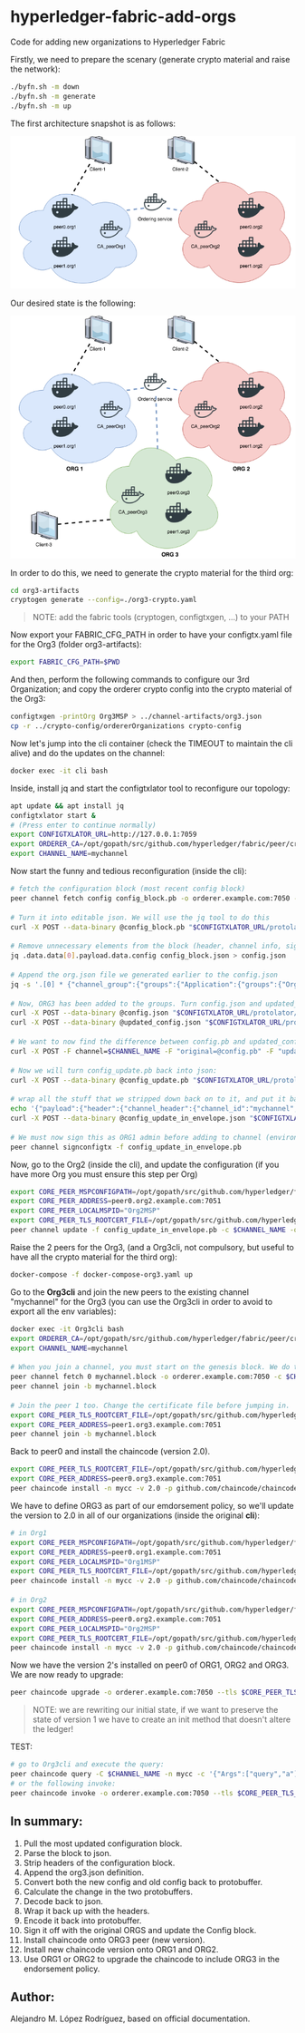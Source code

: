 # hyperledger-fabric-add-orgs
Code for adding new organizations to Hyperledger Fabric

Firstly, we need to prepare the scenary (generate crypto material and raise the network):
```bash
./byfn.sh -m down
./byfn.sh -m generate
./byfn.sh -m up
```

The first architecture snapshot is as follows:

![init_snapshot](lab_v1.png)

Our desired state is the following:

![final_snapshot](lab_final.png)

In order to do this, we need to generate the crypto material for the third org:
```bash
cd org3-artifacts
cryptogen generate --config=./org3-crypto.yaml
```
> NOTE: add the fabric tools (cryptogen, configtxgen, ...) to your PATH

Now export your FABRIC_CFG_PATH in order to have your configtx.yaml file for the Org3 (folder org3-artifacts):
```bash
export FABRIC_CFG_PATH=$PWD
```

And then, perform the following commands to configure our 3rd Organization; and copy the orderer crypto config into the crypto material of the Org3:
```bash
configtxgen -printOrg Org3MSP > ../channel-artifacts/org3.json
cp -r ../crypto-config/ordererOrganizations crypto-config
```

Now let's jump into the cli container (check the TIMEOUT to maintain the cli alive) and do the updates on the channel:
```bash
docker exec -it cli bash
```

Inside, install jq and start the configtxlator tool to reconfigure our topology:
```bash
apt update && apt install jq
configtxlator start &
# (Press enter to continue normally)
export CONFIGTXLATOR_URL=http://127.0.0.1:7059
export ORDERER_CA=/opt/gopath/src/github.com/hyperledger/fabric/peer/crypto/ordererOrganizations/example.com/orderers/orderer.example.com/msp/tlscacerts/tlsca.example.com-cert.pem
export CHANNEL_NAME=mychannel
```

Now start the funny and tedious reconfiguration (inside the cli):
```bash
# fetch the configuration block (most recent config block)
peer channel fetch config config_block.pb -o orderer.example.com:7050 -c $CHANNEL_NAME --tls --cafile $ORDERER_CA

# Turn it into editable json. We will use the jq tool to do this
curl -X POST --data-binary @config_block.pb "$CONFIGTXLATOR_URL/protolator/decode/common.Block" | jq . > config_block.json

# Remove unnecessary elements from the block (header, channel info, signatures, etc...)
jq .data.data[0].payload.data.config config_block.json > config.json

# Append the org.json file we generated earlier to the config.json
jq -s '.[0] * {"channel_group":{"groups":{"Application":{"groups":{"Org3MSP":.[1]}}}}}' config.json ./channel-artifacts/org3.json >& updated_config.json

# Now, ORG3 has been added to the groups. Turn config.json and updated_config.json back into a protobuffer.
curl -X POST --data-binary @config.json "$CONFIGTXLATOR_URL/protolator/encode/common.Config" > config.pb
curl -X POST --data-binary @updated_config.json "$CONFIGTXLATOR_URL/protolator/encode/common.Config" > updated_config.pb

# We want to now find the difference between config.pb and updated_config.pb so that we can isolate just the ORG3 information.
curl -X POST -F channel=$CHANNEL_NAME -F "original=@config.pb" -F "updated=@updated_config.pb" "${CONFIGTXLATOR_URL}/configtxlator/compute/update-from-configs" > config_update.pb

# Now we will turn config_update.pb back into json:
curl -X POST --data-binary @config_update.pb "$CONFIGTXLATOR_URL/protolator/decode/common.ConfigUpdate" | jq . > config_update.json

# wrap all the stuff that we stripped down back on to it, and put it back to protobuffer:
echo '{"payload":{"header":{"channel_header":{"channel_id":"mychannel","type":2}},"data":{"config_update":'$(cat config_update.json)'}}}' | jq . > config_update_in_envelope.json
curl -X POST --data-binary @config_update_in_envelope.json "$CONFIGTXLATOR_URL/protolator/encode/common.Envelope" > config_update_in_envelope.pb

# We must now sign this as ORG1 admin before adding to channel (environment variables for ORG1 are already into the cli).
peer channel signconfigtx -f config_update_in_envelope.pb
```

Now, go to the Org2 (inside the cli), and update the configuration (if you have more Org you must ensure this step per Org)
```bash
export CORE_PEER_MSPCONFIGPATH=/opt/gopath/src/github.com/hyperledger/fabric/peer/crypto/peerOrganizations/org2.example.com/users/Admin\@org2.example.com/msp/
export CORE_PEER_ADDRESS=peer0.org2.example.com:7051
export CORE_PEER_LOCALMSPID="Org2MSP"
export CORE_PEER_TLS_ROOTCERT_FILE=/opt/gopath/src/github.com/hyperledger/fabric/peer/crypto/peerOrganizations/org2.example.com/peers/peer0.org2.example.com/tls/ca.crt
peer channel update -f config_update_in_envelope.pb -c $CHANNEL_NAME -o orderer.example.com:7050 --tls true --cafile $ORDERER_CA
```

Raise the 2 peers for the Org3, (and a Org3cli, not compulsory, but useful to have all the crypto material for the third org):
```bash
docker-compose -f docker-compose-org3.yaml up
```

Go to the **Org3cli** and join the new peers to the existing channel "mychannel" for the Org3 (you can use the Org3cli in order to avoid to export all the env variables):
```bash
docker exec -it Org3cli bash
export ORDERER_CA=/opt/gopath/src/github.com/hyperledger/fabric/peer/crypto/ordererOrganizations/example.com/orderers/orderer.example.com/msp/tlscacerts/tlsca.example.com-cert.pem
export CHANNEL_NAME=mychannel

# When you join a channel, you must start on the genesis block. We do this using the fetch command. Notice the 0, that is selecting the earliest block aka the genesis block
peer channel fetch 0 mychannel.block -o orderer.example.com:7050 -c $CHANNEL_NAME --tls --cafile $ORDERER_CA
peer channel join -b mychannel.block

# Join the peer 1 too. Change the certificate file before jumping in.
export CORE_PEER_TLS_ROOTCERT_FILE=/opt/gopath/src/github.com/hyperledger/fabric/peer/crypto/peerOrganizations/org3.example.com/peers/peer1.org3.example.com/tls/ca.crt
export CORE_PEER_ADDRESS=peer1.org3.example.com:7051
peer channel join -b mychannel.block
```
Back to peer0 and install the chaincode (version 2.0). 
```bash
export CORE_PEER_TLS_ROOTCERT_FILE=/opt/gopath/src/github.com/hyperledger/fabric/peer/crypto/peerOrganizations/org3.example.com/peers/peer0.org3.example.com/tls/ca.crt
export CORE_PEER_ADDRESS=peer0.org3.example.com:7051
peer chaincode install -n mycc -v 2.0 -p github.com/chaincode/chaincode_example02/go/
```

We have to define ORG3 as part of our emdorsement policy, so we'll update the version to 2.0 in all of our organizations (inside the original **cli**):
```bash
# in Org1
export CORE_PEER_MSPCONFIGPATH=/opt/gopath/src/github.com/hyperledger/fabric/peer/crypto/peerOrganizations/org1.example.com/users/Admin\@org1.example.com/msp/
export CORE_PEER_ADDRESS=peer0.org1.example.com:7051
export CORE_PEER_LOCALMSPID="Org1MSP"
export CORE_PEER_TLS_ROOTCERT_FILE=/opt/gopath/src/github.com/hyperledger/fabric/peer/crypto/peerOrganizations/org1.example.com/peers/peer0.org1.example.com/tls/ca.crt
peer chaincode install -n mycc -v 2.0 -p github.com/chaincode/chaincode_example02/go/

# in Org2
export CORE_PEER_MSPCONFIGPATH=/opt/gopath/src/github.com/hyperledger/fabric/peer/crypto/peerOrganizations/org2.example.com/users/Admin\@org2.example.com/msp/
export CORE_PEER_ADDRESS=peer0.org2.example.com:7051
export CORE_PEER_LOCALMSPID="Org2MSP"
export CORE_PEER_TLS_ROOTCERT_FILE=/opt/gopath/src/github.com/hyperledger/fabric/peer/crypto/peerOrganizations/org2.example.com/peers/peer0.org2.example.com/tls/ca.crt
peer chaincode install -n mycc -v 2.0 -p github.com/chaincode/chaincode_example02/go/
```

Now we have the version 2's installed on peer0 of ORG1, ORG2 and ORG3. We are now ready to upgrade:
```bash
peer chaincode upgrade -o orderer.example.com:7050 --tls $CORE_PEER_TLS_ENABLED --cafile $ORDERER_CA -C $CHANNEL_NAME -n mycc -v 2.0 -c '{"Args":["init","a","90","b","210"]}' -P "OR('Org1MSP.member', 'Org2MSP.member', 'Org3MSP.member')"
```
> NOTE: we are rewriting our initial state, if we want to preserve the state of version 1 we have to create an init method that doesn't altere the ledger!

TEST:
```bash
# go to Org3cli and execute the query:
peer chaincode query -C $CHANNEL_NAME -n mycc -c '{"Args":["query","a"]}'
# or the following invoke:
peer chaincode invoke -o orderer.example.com:7050 --tls $CORE_PEER_TLS_ENABLED --cafile $ORDERER_CA -C $CHANNEL_NAME -n mycc -c '{"Args":["invoke","a","b","10"]}
```

In summary:
---
1) Pull the most updated configuration block.
2) Parse the block to json.
3) Strip headers of the configuration block.
4) Append the org3.json definition.
5) Convert both the new config and old config back to protobuffer.
6) Calculate the change in the two protobuffers.
7) Decode back to json.
8) Wrap it back up with the headers.
9) Encode it back into protobuffer.
10) Sign it off with the original ORGS and update the Config block.
11) Install chaincode onto ORG3 peer (new version).
12) Install new chaincode version onto ORG1 and ORG2.
13) Use ORG1 or ORG2 to upgrade the chaincode to include ORG3 in the endorsement policy.

Author:
---
Alejandro M. López Rodríguez, based on official documentation.
